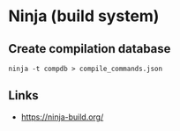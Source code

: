 # Ninja (build system)

## Create compilation database

```
ninja -t compdb > compile_commands.json
```

## Links

- https://ninja-build.org/
